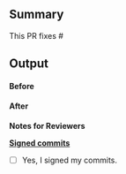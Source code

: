 ## Summary
<!-- Provide a high-level summary of the change. -->
This PR fixes #

## Output
<!-- If applicable, please provide examples of the output changes. -->

#### Before

#### After


**Notes for Reviewers**


**[Signed commits](https://github.com/buildpacks/.github/blob/main/CONTRIBUTING.md#sign-off-process)**
- [ ] Yes, I signed my commits.
 

<!--
Thank you for contributing to Meshery! 

Contributing Conventions:

1. Include descriptive PR titles with [<component-name>] prepended.
2. Build and test your changes before submitting a PR. 
3. Sign your commits

By following the community's contribution conventions upfront, the review process will 
be accelerated and your PR merged more quickly.
-->
